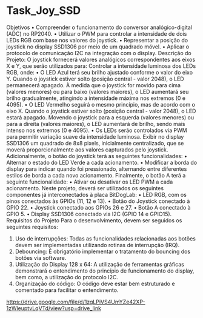 ﻿# Task_Joy_SSD

Objetivos
• Compreender o funcionamento do conversor analógico-digital (ADC) no RP2040.
• Utilizar o PWM para controlar a intensidade de dois LEDs RGB com base nos valores do joystick.
• Representar a posição do joystick no display SSD1306 por meio de um quadrado móvel.
• Aplicar o protocolo de comunicação I2C na integração com o display.
Descrição do Projeto:
O joystick fornecerá valores analógicos correspondentes aos eixos X e Y, que serão utilizados para:
Controlar a intensidade luminosa dos LEDs RGB, onde:
• O LED Azul terá seu brilho ajustado conforme o valor do eixo Y. Quando o joystick estiver solto
(posição central - valor 2048), o LED permanecerá apagado. À medida que o joystick for movido para
cima (valores menores) ou para baixo (valores maiores), o LED aumentará seu brilho gradualmente,
atingindo a intensidade máxima nos extremos (0 e 4095).
• O LED Vermelho seguirá o mesmo princípio, mas de acordo com o eixo X. Quando o joystick estiver
solto (posição central - valor 2048), o LED estará apagado. Movendo o joystick para a esquerda
(valores menores) ou para a direita (valores maiores), o LED aumentará de brilho, sendo mais intenso
nos extremos (0 e 4095).
• Os LEDs serão controlados via PWM para permitir variação suave da intensidade luminosa.
Exibir no display SSD1306 um quadrado de 8x8 pixels, inicialmente centralizado, que se moverá
proporcionalmente aos valores capturados pelo joystick.
Adicionalmente, o botão do joystick terá as seguintes funcionalidades:
• Alternar o estado do LED Verde a cada acionamento.
• Modificar a borda do display para indicar quando foi pressionado, alternando entre diferentes estilos
de borda a cada novo acionamento.
Finalmente, o botão A terá a seguinte funcionalidade:
• Ativar ou desativar os LED PWM a cada acionamento.
Neste projeto, deverá ser utilizados os seguintes componentes já interconectados à placa BitDogLab:
• LED RGB, com os pinos conectados às GPIOs (11, 12 e 13).
• Botão do Joystick conectado à GPIO 22.
• Joystick conectado aos GPIOs 26 e 27.
• Botão A conectado à GPIO 5.
• Display SSD1306 conectado via I2C (GPIO 14 e GPIO15).
Requisitos do Projeto
Para o desenvolvimento, devem ser seguidos os seguintes requisitos:
1. Uso de interrupções: Todas as funcionalidades relacionadas aos botões devem ser implementadas
utilizando rotinas de interrupção (IRQ).
2. Debouncing: É obrigatório implementar o tratamento do bouncing dos botões via software.
3. Utilização do Display 128 x 64: A utilização de ferramentas gráficas demonstrará o entendimento do
princípio de funcionamento do display, bem como, a utilização do protocolo I2C.
4. Organização do código: O código deve estar bem estruturado e comentado para facilitar o
entendimento.

https://drive.google.com/file/d/1zgLPiVS4UmYZe42XP-1zWleuptvLqVTd/view?usp=drive_link
